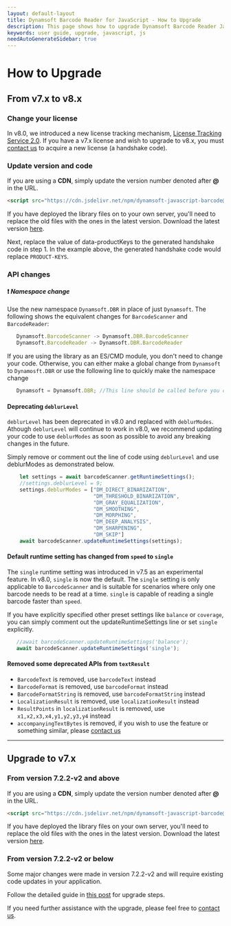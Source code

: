 ```yaml
---
layout: default-layout
title: Dynamsoft Barcode Reader for JavaScript - How to Upgrade
description: This page shows how to upgrade Dynamsoft Barcode Reader JavaScript SDK to the latest version.
keywords: user guide, upgrade, javascript, js
needAutoGenerateSidebar: true
---
```


# How to Upgrade

## From v7.x to v8.x

### Change your license

In v8.0, we introduced a new license tracking mechanism, [License Tracking Service 2.0](https://www.dynamsoft.com/license-tracking/docs/about/index.html). If you have a v7.x license and wish to upgrade to v8.x, you must [contact us](https://www.dynamsoft.com/Company/Contact.aspx) to acquire a new license (a handshake code). 

### Update version and code

If you are using a **CDN**, simply update the version number denoted after **@** in the URL.

   ```html
   <script src="https://cdn.jsdelivr.net/npm/dynamsoft-javascript-barcode@8.0.0/dist/dbr.js" data-productKeys="PRODUCT-KEYS"></script>
   ```

If you have deployed the library files on to your own server, you'll need to replace the old files with the ones in the latest version. Download the latest version [here](https://www.dynamsoft.com/Downloads/Dynamic-Barcode-Reader-Download.aspx).

Next, replace the value of data-productKeys to the generated handshake code in step 1. In the example above, the generated handshake code would replace `PRODUCT-KEYS`. 

### API changes

#### :exclamation: *Namespace change*

Use the new namespace `Dynamsoft.DBR` in place of just `Dynamsoft`. The following shows the equivalent changes for `BarcodeScanner` and `BarcodeReader`:

```js
   Dynamsoft.BarcodeScanner -> Dynamsoft.DBR.BarcodeScanner
   Dynamsoft.BarcodeReader -> Dynamsoft.DBR.BarcodeReader
```

If you are using the library as an ES/CMD module, you don't need to change your code. Otherwise, you can either make a global change from `Dynamsoft` to `Dynamosft.DBR` or use the following line to quickly make the namespace change

```js
   Dynamsoft = Dynamsoft.DBR; //This line should be called before you call any other methods/properties of the library.
```

#### Deprecating `deblurLevel`

`deblurLevel` has been deprecated in v8.0 and replaced with `deblurModes`. Athough `deblurLevel` will continue to work in v8.0, we recommend updating your code to use `deblurModes` as soon as possible to avoid any breaking changes in the future.

Simply remove or comment out the line of code using `deblurLevel` and use deblurModes as demonstrated below.

```js
    let settings = await barcodeScanner.getRuntimeSettings();
    //settings.deblurLevel = 9;
    settings.deblurModes = ["DM_DIRECT_BINARIZATION",   
                            "DM_THRESHOLD_BINARIZATION", 
                            "DM_GRAY_EQUALIZATION",
                            "DM_SMOOTHING",
                            "DM_MORPHING",
                            "DM_DEEP_ANALYSIS",
                            "DM_SHARPENING",
                            "DM_SKIP"] 
    await barcodeScanner.updateRuntimeSettings(settings);
```

#### Default runtime setting has changed from `speed` to `single` 

The `single` runtime setting was introduced in v7.5 as an experimental feature. In v8.0, `single` is now the default. The `single` setting is only applicable to `BarcodeScanner` and is suitable for scenarios where only one barcode needs to be read at a time. `single` is capable of reading a single barcode faster than `speed`. 

If you have explicitly specified other preset settings like `balance` or `coverage`, you can simply comment out the updateRuntimeSettings line or set `single` explicitly. 

```js
   //await barcodeScanner.updateRuntimeSettings('balance');
   await barcodeScanner.updateRuntimeSettings('single');
```

#### Removed some deprecated APIs from `textResult`

* `BarcodeText` is removed, use `barcodeText` instead
* `BarcodeFormat` is removed, use `barcodeFormat` instead
* `BarcodeFormatString` is removed, use `barcodeFormatString` instead
* `LocalizationResult` is removed, use `localizationResult` instead
* `ResultPoints` in `localizationResult` is removed, use `x1,x2,x3,x4,y1,y2,y3,y4` instead
* `accompanyingTextBytes` is removed, if you wish to use the feature or something similar, please [contact us](https://www.dynamsoft.com/Company/Contact.aspx)

---

## Upgrade to v7.x

### From version 7.2.2-v2 and above

If you are using a **CDN**, simply update the version number denoted after **@** in the URL.

   ```html
   <script src="https://cdn.jsdelivr.net/npm/dynamsoft-javascript-barcode@7.6.0/dist/dbr.js" data-productKeys="PRODUCT-KEYS"></script>
   ```

If you have deployed the library files on your own server, you'll need to replace the old files with the ones in the latest version. Download the latest version [here](https://www.dynamsoft.com/Downloads/Dynamic-Barcode-Reader-Download.aspx).

### From version 7.2.2-v2 or below

Some major changes were made in version 7.2.2-v2 and will require existing code updates in your application.

Follow the detailed guide in [this post](https://www.dynamsoft.com/blog/insights/dynamsoft-barcode-reader-sdk-for-javascript-upgrade-from-v7-1-3-to-v7-2-2/) for upgrade steps. 

If you need further assistance with the upgrade, please feel free to [contact us](https://www.dynamsoft.com/Company/Contact.aspx).

